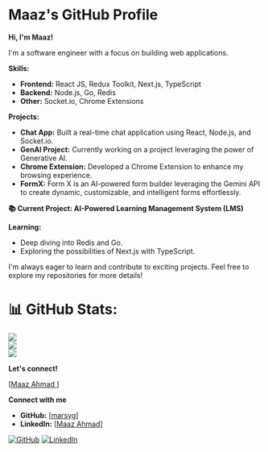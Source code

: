 # Maaz's GitHub Profile

**Hi, I'm Maaz!**

I'm a software engineer with a focus on building web applications. 

**Skills:**

* **Frontend:** React JS, Redux Toolkit, Next.js, TypeScript
* **Backend:** Node.js, Go, Redis
* **Other:** Socket.io, Chrome Extensions

**Projects:**

* **Chat App:** Built a real-time chat application using React, Node.js, and Socket.io.
* **GenAI Project:** Currently working on a project leveraging the power of Generative AI.
* **Chrome Extension:** Developed a Chrome Extension to enhance my browsing experience.
* **FormX:** Form X is an AI-powered form builder leveraging the Gemini API to create dynamic, customizable, and intelligent forms effortlessly.


**📚 Current Project: AI-Powered Learning Management System (LMS)**


**Learning:**

* Deep diving into Redis and Go.
* Exploring the possibilities of Next.js with TypeScript.

I'm always eager to learn and contribute to exciting projects. Feel free to explore my repositories for more details!
# 📊 GitHub Stats:
![](https://github-readme-stats.vercel.app/api?username=marsyg&theme=tokyonight&hide_border=false&include_all_commits=true&count_private=true)<br/>
![](https://github-readme-streak-stats.herokuapp.com/?user=marsyg&theme=tokyonight&hide_border=false)<br/>
![](https://github-readme-stats.vercel.app/api/top-langs/?username=marsyg&theme=tokyonight&hide_border=false&include_all_commits=true&count_private=true&layout=compact)


**Let's connect!** 

[[Maaz Ahmad ](https://www.linkedin.com/in/maaz-ahmad1)] 

**Connect with me**

* **GitHub:** [[marsyg](https://github.com/marsyg)]
* **LinkedIn:** [[Maaz Ahmad](https://www.linkedin.com/in/maaz-ahmad1)] 


[![GitHub](https://img.shields.io/badge/GitHub-marsyg-blue?style=flat-square)](https://github.com/marsyg)
[![LinkedIn](https://img.shields.io/badge/LinkedIn-Maaz%20Ahmad-blue?style=flat-square)](https://www.linkedin.com/in/maaz-ahmad1) 

